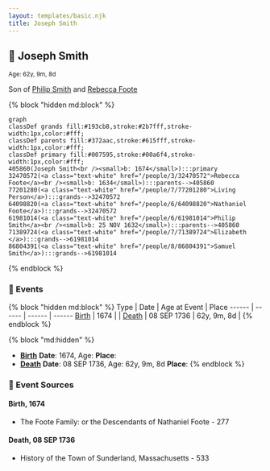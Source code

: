 ```yaml
---
layout: templates/basic.njk
title: Joseph Smith
---
```

## 🔵 Joseph Smith
<small>Age: 62y, 9m, 8d</small>

Son of [Philip Smith](/people/6/61981014) and [Rebecca Foote](/people/3/32470572)

{% block "hidden md:block" %}
```mermaid
graph
classDef grands fill:#193cb8,stroke:#2b7fff,stroke-width:1px,color:#fff;
classDef parents fill:#372aac,stroke:#615fff,stroke-width:1px,color:#fff;
classDef primary fill:#007595,stroke:#00a6f4,stroke-width:1px,color:#fff;
405860(Joseph Smith<br /><small>b: 1674</small>):::primary
32470572(<a class="text-white" href="/people/3/32470572">Rebecca Foote</a><br /><small>b: 1634</small>):::parents-->405860
77201280(<a class="text-white" href="/people/7/77201280">Living Person</a>):::grands-->32470572
64098820(<a class="text-white" href="/people/6/64098820">Nathaniel Foote</a>):::grands-->32470572
61981014(<a class="text-white" href="/people/6/61981014">Philip Smith</a><br /><small>b: 25 NOV 1632</small>):::parents-->405860
71389724(<a class="text-white" href="/people/7/71389724">Elizabeth </a>):::grands-->61981014
86804391(<a class="text-white" href="/people/8/86804391">Samuel Smith</a>):::grands-->61981014
```
{% endblock %}

### 📆 Events

{% block "hidden md:block" %}
Type | Date | Age at Event | Place
------ | ------ | ------ | ------
[Birth](#event-event-2) | 1674 |  |
[Death](#event-event-3) | 08 SEP 1736 | 62y, 9m, 8d |
{% endblock %}

{% block "md:hidden" %}
- **[Birth](#event-event-2)**
**Date**: 1674, Age:
**Place**:
- **[Death](#event-event-3)**
**Date**: 08 SEP 1736, Age: 62y, 9m, 8d
**Place**:
{% endblock %}

### 📰 Event Sources

#### <a id="event-event-2"></a> Birth, 1674
* The Foote Family: or the Descendants of Nathaniel Foote  - 277

#### <a id="event-event-3"></a> Death, 08 SEP 1736
* History of the Town of Sunderland, Massachusetts  - 533